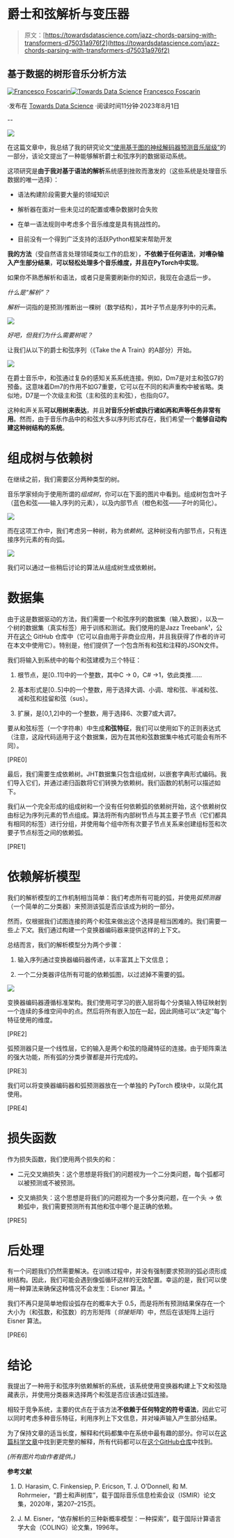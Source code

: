 # 爵士和弦解析与变压器  

> 原文：[https://towardsdatascience.com/jazz-chords-parsing-with-transformers-d75031a976f2](https://towardsdatascience.com/jazz-chords-parsing-with-transformers-d75031a976f2)  

## 基于数据的树形音乐分析方法  

[](https://medium.com/@foscarin.francesco?source=post_page-----d75031a976f2--------------------------------)[![Francesco Foscarin](../Images/f4d238b54771adc6d03c9a62f28d3152.png)](https://medium.com/@foscarin.francesco?source=post_page-----d75031a976f2--------------------------------)[](https://towardsdatascience.com/?source=post_page-----d75031a976f2--------------------------------)[![Towards Data Science](../Images/a6ff2676ffcc0c7aad8aaf1d79379785.png)](https://towardsdatascience.com/?source=post_page-----d75031a976f2--------------------------------) [Francesco Foscarin](https://medium.com/@foscarin.francesco?source=post_page-----d75031a976f2--------------------------------)  

·发布在 [Towards Data Science](https://towardsdatascience.com/?source=post_page-----d75031a976f2--------------------------------) ·阅读时间11分钟·2023年8月1日  

--  

![](../Images/12225dc1bc607140dfc63b87d3353462.png)  

在这篇文章中，我总结了我的研究论文[“使用基于图的神经解码器预测音乐层级”](https://arxiv.org/abs/2306.16955)的一部分，该论文提出了一种能够解析爵士和弦序列的数据驱动系统。  

这项研究是**由于我对基于语法的解析**系统感到挫败而激发的（这些系统是处理音乐数据的唯一选择）：  

+   语法构建阶段需要大量的领域知识  

+   解析器在面对一些未见过的配置或嘈杂数据时会失败  

+   在单一语法规则中考虑多个音乐维度是具有挑战性的。  

+   目前没有一个得到广泛支持的活跃Python框架来帮助开发  

**我的方法**（受自然语言处理领域类似工作的启发），**不依赖于任何语法**，**对嘈杂输入产生部分结果**，**可以轻松处理多个音乐维度，并且在PyTorch中实现**。  

如果你不熟悉解析和语法，或者只是需要刷新你的知识，我现在会退后一步。  

*什么是“解析”？*

*解析*一词指的是预测/推断出一棵树（数学结构），其叶子节点是序列中的元素。  

![](../Images/ec15d890b913a95826badedfa7d9c999.png)  

*好吧，但我们为什么需要树呢？*  

让我们从以下的爵士和弦序列（《Take the A Train》的A部分）开始。  

![](../Images/ec20411eb5d32ae7ca6e775f9a00cc66.png)  

在爵士音乐中，和弦通过复杂的感知关系系统连接。例如，Dm7是对主和弦G7的预备。这意味着Dm7的作用不如G7重要，它可以在不同的和声重构中被省略。类似地，D7是一个次级主和弦（主和弦的主和弦），也指向G7。  

这种和声关系**可以用树来表达**，并且**对音乐分析或执行诸如再和声等任务非常有用**。然而，由于音乐作品中的和弦大多以序列形式存在，我们希望一个**能够自动构建这种树结构的系统**。

# 组成树与依赖树

在继续之前，我们需要区分两种类型的树。

音乐学家倾向于使用所谓的*组成树*，你可以在下面的图片中看到。组成树包含叶子（蓝色和弦——输入序列的元素），以及内部节点（橙色和弦——子叶的简化）。

![](../Images/003a5e6db70993604e1955e2f26622f7.png)

而在这项工作中，我们考虑另一种树，称为*依赖树*。这种树没有内部节点，只有连接序列元素的有向弧。

![](../Images/3e9e922b40dbb3dd581e9eb468a47f12.png)

我们可以通过一些稍后讨论的算法从组成树生成依赖树。

# 数据集

由于这是数据驱动的方法，我们需要一个和弦序列的数据集（输入数据），以及一个树的数据集（真实标签）用于训练和测试。我们使用的是Jazz Treebank¹，公开在[这个](https://github.com/DCMLab/JazzHarmonyTreebank) GitHub 仓库中（它可以自由用于非商业应用，并且我获得了作者的许可在本文中使用它）。特别是，他们提供了一个包含所有和弦和注释的JSON文件。

我们将输入到系统中的每个和弦建模为三个特征：

1.  根节点，是[0..11]中的一个整数，其中C -> 0，C# ->1，依此类推……

1.  基本形式是[0..5]中的一个整数，用于选择大调、小调、增和弦、半减和弦、减和弦和挂留和弦（sus）。

1.  扩展，是[0,1,2]中的一个整数，用于选择6、次要7或大调7。

要从和弦标签（一个字符串）中生成**和弦特征**，我们可以使用如下的正则表达式（注意，这段代码适用于这个数据集，因为在其他和弦数据集中格式可能会有所不同）。

[PRE0]

最后，我们需要生成依赖树。JHT数据集只包含组成树，以嵌套字典形式编码。我们导入它们，并通过递归函数将它们转换为依赖树。我们函数的机制可以描述如下。

我们从一个完全形成的组成树和一个没有任何依赖弧的依赖树开始，这个依赖树仅由标记为序列元素的节点组成。算法将所有内部树节点与其主要子节点（它们都具有相同的标签）进行分组，并使用每个组中所有次要子节点关系来创建组标签和次要子节点标签之间的依赖弧。

[PRE1]

# 依赖解析模型

我们的解析模型的工作机制相当简单：我们考虑所有可能的弧，并使用*弧预测器*（一个简单的二分类器）来预测该弧是否应该成为树的一部分。

然而，仅根据我们试图连接的两个和弦来做出这个选择是相当困难的。我们需要一些*上下文*。我们通过构建一个变换器编码器来提供这样的上下文。

总结而言，我们的解析模型分为两个步骤：

1.  输入序列通过变换器编码器传递，以丰富其上下文信息；

1.  一个二分类器评估所有可能的依赖弧图，以过滤掉不需要的弧。

![](../Images/796be2efed7a8dacf7ca36559f18f340.png)

变换器编码器遵循标准架构。我们使用可学习的嵌入层将每个分类输入特征映射到一个连续的多维空间中的点。然后将所有嵌入加在一起，因此网络可以“决定”每个特征使用的维度。

[PRE2]

弧预测器只是一个线性层，它的输入是两个和弦的隐藏特征的连接。由于矩阵乘法的强大功能，所有弧的分类步骤都是并行完成的。

[PRE3]

我们可以将变换器编码器和弧预测器放在一个单独的 PyTorch 模块中，以简化其使用。

[PRE4]

# 损失函数

作为损失函数，我们使用两个损失的和：

+   二元交叉熵损失：这个思想是将我们的问题视为一个二分类问题，每个弧都可以被预测或不被预测。

+   交叉熵损失：这个思想是将我们的问题视为一个多分类问题，在一个头 → 依赖弧中，我们需要预测所有其他和弦中哪个是正确的依赖。

[PRE5]

# 后处理

有一个问题我们仍然需要解决。在训练过程中，并没有强制要求预测的弧必须形成树结构。因此，我们可能会遇到像弧循环这样的无效配置。幸运的是，我们可以使用一种算法来确保这种情况不会发生：Eisner 算法。²

我们不再只是简单地假设弧存在的概率大于 0.5，而是将所有预测结果保存在一个大小为（和弦数，和弦数）的方形矩阵（*邻接矩阵*）中，然后在该矩阵上运行 Eisner 算法。

[PRE6]

# 结论

我提出了一种用于和弦序列依赖解析的系统，该系统使用变换器构建上下文和弦隐藏表示，并使用分类器来选择两个和弦是否应该通过弧连接。

相较于竞争系统，主要的优点在于该方法**不依赖于任何特定的符号语法**，因此它可以同时考虑多种音乐特征，利用序列上下文信息，并对噪声输入产生部分结果。

为了保持文章的适当长度，解释和代码都集中在系统中最有趣的部分。你可以在[这篇科学文章](https://arxiv.org/abs/2306.16955)中找到更完整的解释，所有代码都可以在[这个GitHub仓库](https://github.com/fosfrancesco/musicparser)中找到。

*(所有图片均由作者提供。)*

**参考文献**

1.  D. Harasim, C. Finkensiep, P. Ericson, T. J. O’Donnell, 和 M. Rohrmeier，“爵士和声树库”，载于国际音乐信息检索会议（ISMIR）论文集，2020年，第207–215页。

1.  J. M. Eisner，“依存解析的三种新概率模型：一种探索”，载于国际计算语言学大会（COLING）论文集，1996年。
